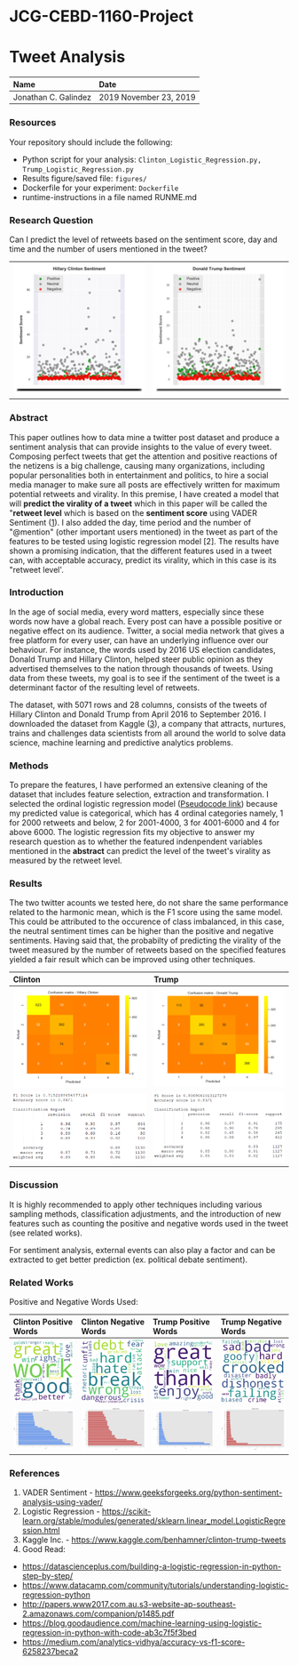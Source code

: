 # JCG-CEBD-1160-Project
# Tweet Analysis

| Name | Date |
|:-------|:---------------|
|Jonathan C. Galindez|2019 November 23, 2019|


### Resources
Your repository should include the following:

- Python script for your analysis: `Clinton_Logistic_Regression.py, Trump_Logistic_Regression.py  `   
- Results figure/saved file:  `figures/`
- Dockerfile for your experiment: `Dockerfile`
- runtime-instructions in a file named RUNME.md

### Research Question

Can I predict the level of retweets based on the sentiment score, day and time and the number of users mentioned in the tweet?

|  |  |
|:-------|:---------------|
|![matrix](./figures/hillary_sentiment.png) |![matrix](./figures/donald_sentiment.png)|

### Abstract

This paper outlines how to data mine a twitter post dataset and produce a sentiment analysis that can provide insights to the value of every tweet. Composing perfect tweets that get the attention and positive reactions of the netizens is a big challenge, causing many organizations, including popular personalities both in entertainment and politics, to hire a social media manager to make sure all posts are effectively written for maximum potential retweets and virality. In this premise, I have created a model that will **predict the virality of a tweet** which in this paper will be called the "**retweet level** which is based on the **sentiment score** using VADER Sentiment ([1](https://www.geeksforgeeks.org/python-sentiment-analysis-using-vader/ "VADER Sentiment Link!")). I also added the day, time period and the number of "@mention" (other important users mentioned) in the tweet as part of the features to be tested using logistic regression model [2].  The results have shown a promising indication, that the different features used in a tweet can, with acceptable accuracy, predict its virality, which in this case is its "retweet level'.

### Introduction

In the age of social media, every word matters, especially since these words now have a global reach. Every post can have a possible positive or negative effect on its audience. Twitter, a social media network that gives a free platform for every user, can have an underlying influence over our behaviour. For instance, the words used by 2016 US election candidates, Donald Trump and Hillary Clinton, helped steer public opinion as they advertised themselves to the nation through thousands of tweets. Using data from these tweets, my goal is to see if the sentiment of the tweet is a determinant factor of the resulting level of retweets. 

The dataset, with 5071 rows and 28 columns, consists of the tweets of Hillary Clinton and Donald Trump from April 2016 to September 2016.  I downloaded the dataset from Kaggle ([3](https://www.kaggle.com/benhamner/clinton-trump-tweets "Kaggle Link!")), a company that attracts, nurtures, trains and challenges data scientists from all around the world to solve data science, machine learning and predictive analytics problems.

### Methods

To prepare the features, I have performed an extensive cleaning of the dataset that includes feature selection, extraction and transformation. I selected the ordinal logistic regression model ([Pseudocode link](https://scikit-learn.org/stable/modules/generated/sklearn.linear_model.LogisticRegression.html "Logistic Regression Link!")) because my predicted value is categorical, which has 4 ordinal categories namely, 1 for 2000 retweets and below, 2 for 2001-4000, 3 for 4001-6000 and 4 for above 6000. The logistic regression fits my objective to answer my research question as to whether the featured indenpendent variables mentioned in the **abstract** can predict the level of the tweet's virality as measured by the retweet level.

### Results

The two twitter acounts we tested here, do not share the same performance related to the harmonic mean, which is the F1 score using the same model. This could be attributed to the occurence of class imbalanced, in this case, the neutral sentiment times can be higher than the positive and negative sentiments. Having said that, the probabilty of predicting the virality of the  tweet measured by the number of retweets based on the specified features yielded a fair result which can be improved using other techniques. 

| Clinton | Trump |
|:-------|:---------------|
|![matrix](./figures/clinton_confusion_matrix.png) |![matrix](./figures/trump_confusion_matrix.png)|
|![matrix](./figures/clinton_performance_report.PNG) |![matrix](./figures/trump_performance_report.PNG)|

### Discussion

It is highly recommended to apply other techniques including various sampling methods, classification adjustments, and the introduction of new features such as counting the positive and negative words used in the tweet (see related works).  

For sentiment analysis, external events can also play a factor and can be extracted to get better prediction (ex. political debate sentiment).

### Related Works

Positive and Negative Words Used:

| Clinton Positive Words| Clinton Negative Words| Trump Positive Words | Trump Negative Words|
|:----------------------|:----------------------|:---------------------|:--------------------| 
|![matrix](./figures/clinton_positive_cloud.png)|![matrix](./figures/clinton_negative_cloud.png)  |![matrix](./figures/trump_positive_cloud.png)| ![matrix](./figures/trump_negative_cloud.png)|
|![matrix](./figures/clinton_positive_words.png) | ![matrix](./figures/clinton_negative_words.png) |![matrix](./figures/trump_positive_words.png)| ![matrix](./figures/trump_negative_words.png)



### References
1. VADER Sentiment - https://www.geeksforgeeks.org/python-sentiment-analysis-using-vader/
2. Logistic Regression - https://scikit-learn.org/stable/modules/generated/sklearn.linear_model.LogisticRegression.html
3. Kaggle Inc. - https://www.kaggle.com/benhamner/clinton-trump-tweets
4. Good Read: 
- https://datascienceplus.com/building-a-logistic-regression-in-python-step-by-step/
- https://www.datacamp.com/community/tutorials/understanding-logistic-regression-python
- http://papers.www2017.com.au.s3-website-ap-southeast-2.amazonaws.com/companion/p1485.pdf
- https://blog.goodaudience.com/machine-learning-using-logistic-regression-in-python-with-code-ab3c7f5f3bed
- https://medium.com/analytics-vidhya/accuracy-vs-f1-score-6258237beca2
